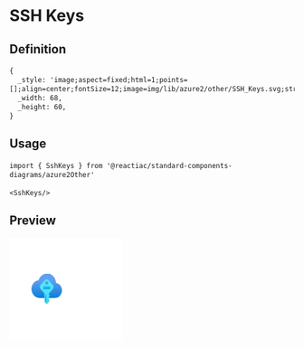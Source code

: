 # SSH Keys

## Definition

```
{
  _style: 'image;aspect=fixed;html=1;points=[];align=center;fontSize=12;image=img/lib/azure2/other/SSH_Keys.svg;strokeColor=none;',
  _width: 68,
  _height: 60,
}
```

## Usage

```
import { SshKeys } from '@reactiac/standard-components-diagrams/azure2Other'

<SshKeys/>
```

## Preview

<img src="./ssh-keys.png" width="200"/>
